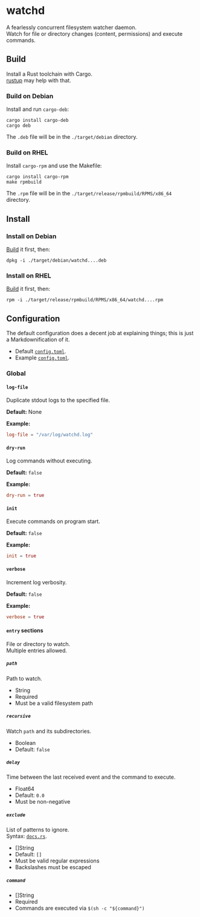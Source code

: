 # watchd

A fearlessly concurrent filesystem watcher daemon.  
Watch for file or directory changes (content, permissions) and execute commands.

## Build

Install a Rust toolchain with Cargo.  
[rustup](https://rustup.rs/) may help with that.

### Build on Debian

Install and run `cargo-deb`:

```
cargo install cargo-deb
cargo deb
```

The `.deb` file will be in the `./target/debian` directory.

### Build on RHEL

Install `cargo-rpm` and use the Makefile:

```
cargo install cargo-rpm
make rpmbuild
```

The `.rpm` file will be in the `./target/release/rpmbuild/RPMS/x86_64` directory.

## Install

### Install on Debian

[Build](#build-on-debian) it first, then:

```
dpkg -i ./target/debian/watchd....deb
```

### Install on RHEL

[Build](#build-on-rhel) it first, then:

```
rpm -i ./target/release/rpmbuild/RPMS/x86_64/watchd....rpm
```

## Configuration

The default configuration does a decent job at explaining things; this is just a Markdownification of it.

- Default [`config.toml`](package/etc/config.toml).
- Example [`config.toml`](examples/config.toml).

### Global

#### `log-file`

Duplicate stdout logs to the specified file.

**Default:** None

**Example:**

```toml
log-file = "/var/log/watchd.log"
```

#### `dry-run`

Log commands without executing.

**Default:** `false`

**Example:**

```toml
dry-run = true
```

#### `init`

Execute commands on program start.

**Default:** `false`

**Example:**

```toml
init = true
```

#### `verbose`

Increment log verbosity.

**Default:** `false`

**Example:**

```toml
verbose = true
```

#### `entry` sections

File or directory to watch.  
Multiple entries allowed.

##### `path`

Path to watch.

- String
- Required
- Must be a valid filesystem path

##### `recursive`

Watch `path` and its subdirectories.

- Boolean
- Default: `false`

##### `delay`

Time between the last received event and the command to execute.

- Float64
- Default: `0.0`
- Must be non-negative

##### `exclude`

List of patterns to ignore.  
Syntax: [`docs.rs`](https://docs.rs/regex/1.1.0/regex/#syntax).

- []String
- Default: `[]`
- Must be valid regular expressions
- Backslashes must be escaped

##### `command`

- []String
- Required
- Commands are executed via `$(sh -c "${command}")`
